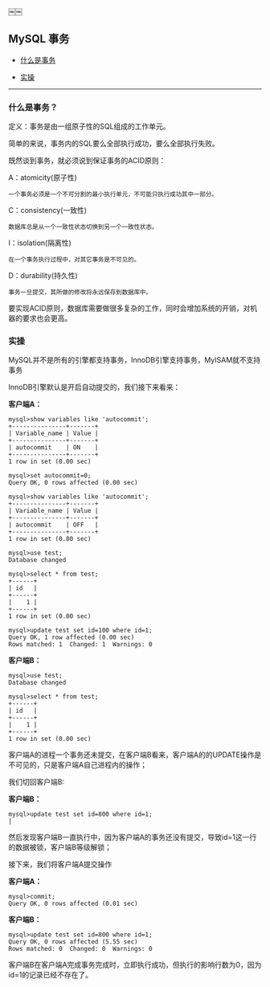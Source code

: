 ￼￼
## MySQL 事务

*   [什么是事务](#transaction)

*   [实操]($action)

***





<h3 id="transaction">什么是事务？</h3>


定义：事务是由一组原子性的SQL组成的工作单元。

简单的来说，事务内的SQL要么全部执行成功，要么全部执行失败。

既然谈到事务，就必须说到保证事务的ACID原则：

A：atomicity(原子性)
    
    一个事务必须是一个不可分割的最小执行单元，不可能只执行成功其中一部分。

C：consistency(一致性)

    数据库总是从一个一致性状态切换到另一个一致性状态。
    
I：isolation(隔离性)

    在一个事务执行过程中，对其它事务是不可见的。
    
D：durability(持久性)

    事务一旦提交，其所做的修改将永远保存到数据库中。
    
    
要实现ACID原则，数据库需要做很多复杂的工作，同时会增加系统的开销，对机器的要求也会更高。


<h3 id="action">实操</h3>

MySQL并不是所有的引擎都支持事务，InnoDB引擎支持事务，MyISAM就不支持事务


InnoDB引擎默认是开启自动提交的，我们接下来看来：

**客户端A：**

    mysql>show variables like 'autocommit';
    +---------------+-------+
    | Variable_name | Value |
    +---------------+-------+
    | autocommit    | ON    |
    +---------------+-------+
    1 row in set (0.00 sec)
    
    mysql>set autocommit=0;
    Query OK, 0 rows affected (0.00 sec)
    
    mysql>show variables like 'autocommit';
    +---------------+-------+
    | Variable_name | Value |
    +---------------+-------+
    | autocommit    | OFF   |
    +---------------+-------+
    1 row in set (0.00 sec)
    
    mysql>use test;
    Database changed
    
    mysql>select * from test;
    +------+
    | id   |
    +------+
    |    1 |
    +------+
    1 row in set (0.00 sec)
    
    mysql>update test set id=100 where id=1;
    Query OK, 1 row affected (0.00 sec)
    Rows matched: 1  Changed: 1  Warnings: 0
    
    
    
**客户端B：**
    
    mysql>use test;
    Database changed
    
    mysql>select * from test;
    +------+
    | id   |
    +------+
    |    1 |
    +------+
    1 row in set (0.00 sec)
   

客户端A的进程一个事务还未提交，在客户端B看来，客户端A的的UPDATE操作是不可见的，只是客户端A自己进程内的操作；


我们切回客户端B:

**客户端B：**

    mysql>update test set id=800 where id=1;
    |
    

然后发现客户端B一直执行中，因为客户端A的事务还没有提交，导致id=1这一行的数据被锁，客户端B等级解锁；

接下来，我们将客户端A提交操作

**客户端A：**

    mysql>commit;
    Query OK, 0 rows affected (0.01 sec)


**客户端B：**

    mysql>update test set id=800 where id=1;
    Query OK, 0 rows affected (5.55 sec)
    Rows matched: 0  Changed: 0  Warnings: 0



客户端B在客户端A完成事务完成时，立即执行成功，但执行的影响行数为0，因为id=1的记录已经不存在了。















